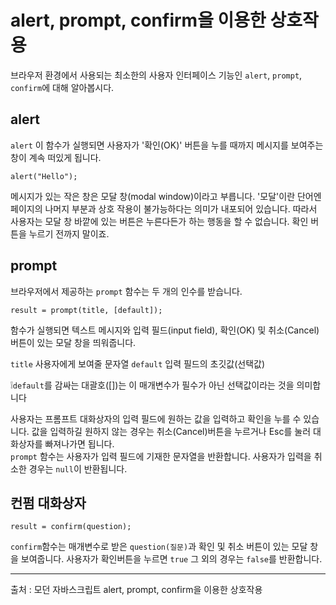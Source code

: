 # alert, prompt, confirm을 이용한 상호작용
브라우저 환경에서 사용되는 최소한의 사용자 인터페이스 기능인 `alert`, `prompt`, `confirm`에 대해 알아봅시다.


## alert
`alert` 이 함수가 실행되면 사용자가 '확인(OK)' 버튼을 누를 때까지 메시지를 보여주는 창이 계속 떠있게 됩니다.
```
alert("Hello");
```
메시지가 있는 작은 창은 모달 창(modal window)이라고 부릅니다. '모달'이란 단어엔 페이지의 나머지 부분과 상호 작용이 불가능하다는 의미가 내포되어 있습니다. 따라서 사용자는 모달 창 바깥에 있는 버튼은 누른다든가 하는 행동을 할 수 없습니다. 확인 버튼을 누르기 전까지 말이죠.


## prompt
브라우저에서 제공하는 `prompt` 함수는 두 개의 인수를 받습니다.
```
result = prompt(title, [default]);
```
함수가 실행되면 텍스트 메시지와 입력 필드(input field), 확인(OK) 및 취소(Cancel)버튼이 있는 모달 창을 띄워줍니다.

`title`
사용자에게 보여줄 문자열
`default`
입력 필드의 초깃값(선택값)

❕`default`를 감싸는 대괄호([])는 이 매개변수가 필수가 아닌 선택값이라는 것을 의미합니다

사용자는 프롬프트 대화상자의 입력 필드에 원하는 값을 입력하고 확인을 누를 수 있습니다. 값을 입력하길 원하지 않는 경우는 취소(Cancel)버튼을 누르거나 Esc를 눌러 대화상자를 빠져나가면 됩니다.   
`prompt` 함수는 사용자가 입력 필드에 기재한 문자열을 반환합니다. 사용자가 입력을 취소한 경우는 `null`이 반환됩니다.



## 컨펌 대화상자
```
result = confirm(question);
```
`confirm`함수는 매개변수로 받은 `question(질문)`과 확인 및 취소 버튼이 있는 모달 창을 보여줍니다.
사용자가 확인버튼을 누르면 `true` 그 외의 경우는 `false`를 반환합니다.


---
출처 : 모던 자바스크립트 alert, prompt, confirm을 이용한 상호작용

